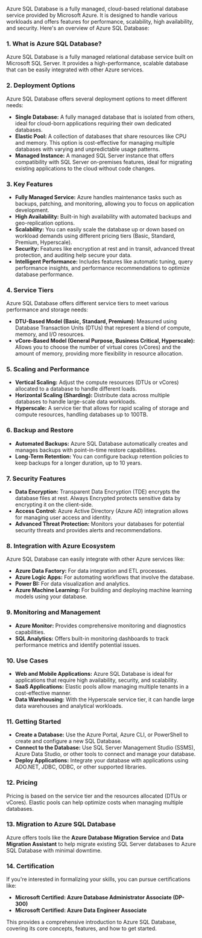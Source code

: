 Azure SQL Database is a fully managed, cloud-based relational database service provided by Microsoft Azure. It is designed to handle various workloads and offers features for performance, scalability, high availability, and security. Here's an overview of Azure SQL Database:

### **1. What is Azure SQL Database?**
Azure SQL Database is a fully managed relational database service built on Microsoft SQL Server. It provides a high-performance, scalable database that can be easily integrated with other Azure services.

### **2. Deployment Options**
Azure SQL Database offers several deployment options to meet different needs:
- **Single Database:** A fully managed database that is isolated from others, ideal for cloud-born applications requiring their own dedicated databases.
- **Elastic Pool:** A collection of databases that share resources like CPU and memory. This option is cost-effective for managing multiple databases with varying and unpredictable usage patterns.
- **Managed Instance:** A managed SQL Server instance that offers compatibility with SQL Server on-premises features, ideal for migrating existing applications to the cloud without code changes.

### **3. Key Features**
- **Fully Managed Service:** Azure handles maintenance tasks such as backups, patching, and monitoring, allowing you to focus on application development.
- **High Availability:** Built-in high availability with automated backups and geo-replication options.
- **Scalability:** You can easily scale the database up or down based on workload demands using different pricing tiers (Basic, Standard, Premium, Hyperscale).
- **Security:** Features like encryption at rest and in transit, advanced threat protection, and auditing help secure your data.
- **Intelligent Performance:** Includes features like automatic tuning, query performance insights, and performance recommendations to optimize database performance.

### **4. Service Tiers**
Azure SQL Database offers different service tiers to meet various performance and storage needs:
- **DTU-Based Model (Basic, Standard, Premium):** Measured using Database Transaction Units (DTUs) that represent a blend of compute, memory, and I/O resources.
- **vCore-Based Model (General Purpose, Business Critical, Hyperscale):** Allows you to choose the number of virtual cores (vCores) and the amount of memory, providing more flexibility in resource allocation.

### **5. Scaling and Performance**
- **Vertical Scaling:** Adjust the compute resources (DTUs or vCores) allocated to a database to handle different loads.
- **Horizontal Scaling (Sharding):** Distribute data across multiple databases to handle large-scale data workloads.
- **Hyperscale:** A service tier that allows for rapid scaling of storage and compute resources, handling databases up to 100TB.

### **6. Backup and Restore**
- **Automated Backups:** Azure SQL Database automatically creates and manages backups with point-in-time restore capabilities.
- **Long-Term Retention:** You can configure backup retention policies to keep backups for a longer duration, up to 10 years.

### **7. Security Features**
- **Data Encryption:** Transparent Data Encryption (TDE) encrypts the database files at rest. Always Encrypted protects sensitive data by encrypting it on the client-side.
- **Access Control:** Azure Active Directory (Azure AD) integration allows for managing user access and identity.
- **Advanced Threat Protection:** Monitors your databases for potential security threats and provides alerts and recommendations.

### **8. Integration with Azure Ecosystem**
Azure SQL Database can easily integrate with other Azure services like:
- **Azure Data Factory:** For data integration and ETL processes.
- **Azure Logic Apps:** For automating workflows that involve the database.
- **Power BI:** For data visualization and analytics.
- **Azure Machine Learning:** For building and deploying machine learning models using your database.

### **9. Monitoring and Management**
- **Azure Monitor:** Provides comprehensive monitoring and diagnostics capabilities.
- **SQL Analytics:** Offers built-in monitoring dashboards to track performance metrics and identify potential issues.

### **10. Use Cases**
- **Web and Mobile Applications:** Azure SQL Database is ideal for applications that require high availability, security, and scalability.
- **SaaS Applications:** Elastic pools allow managing multiple tenants in a cost-effective manner.
- **Data Warehousing:** With the Hyperscale service tier, it can handle large data warehouses and analytical workloads.

### **11. Getting Started**
- **Create a Database:** Use the Azure Portal, Azure CLI, or PowerShell to create and configure a new SQL Database.
- **Connect to the Database:** Use SQL Server Management Studio (SSMS), Azure Data Studio, or other tools to connect and manage your database.
- **Deploy Applications:** Integrate your database with applications using ADO.NET, JDBC, ODBC, or other supported libraries.

### **12. Pricing**
Pricing is based on the service tier and the resources allocated (DTUs or vCores). Elastic pools can help optimize costs when managing multiple databases.

### **13. Migration to Azure SQL Database**
Azure offers tools like the **Azure Database Migration Service** and **Data Migration Assistant** to help migrate existing SQL Server databases to Azure SQL Database with minimal downtime.

### **14. Certification**
If you're interested in formalizing your skills, you can pursue certifications like:
- **Microsoft Certified: Azure Database Administrator Associate (DP-300)**
- **Microsoft Certified: Azure Data Engineer Associate**

This provides a comprehensive introduction to Azure SQL Database, covering its core concepts, features, and how to get started.